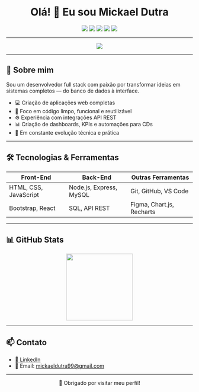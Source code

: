 <h1 align="center">Olá! 👋 Eu sou Mickael Dutra</h1>

<p align="center">
  <img src="https://img.shields.io/badge/FullStack-%23007ACC?style=for-the-badge&logo=visualstudiocode&logoColor=white" />
  <img src="https://img.shields.io/badge/JavaScript-%23F7DF1E?style=for-the-badge&logo=javascript&logoColor=black" />
  <img src="https://img.shields.io/badge/API%20REST-%23FFA500?style=for-the-badge&logo=cloudflare&logoColor=white" />
  <img src="https://img.shields.io/badge/MySQL-%2300f?style=for-the-badge&logo=mysql&logoColor=white" />
  <img src="https://img.shields.io/badge/Node.js-%23339933?style=for-the-badge&logo=nodedotjs&logoColor=white" />
</p>

---

<p align="center">
  <img src="https://readme-typing-svg.demolab.com?font=Fira+Code&size=22&pause=1000&color=00A86B&center=true&vCenter=true&width=480&lines=Desenvolvedor+FullStack;Foco+em+soluções+eficientes;Interfaces+modernas+e+funcionais;Back-end+integrado+e+performático" />
</p>

---

## 🔶 Sobre mim

Sou um desenvolvedor full stack com paixão por transformar ideias em sistemas completos — do banco de dados à interface.

- 💻 Criação de aplicações web completas
- 🧠 Foco em código limpo, funcional e reutilizável
- ⚙️ Experiência com integrações API REST
- 📊 Criação de dashboards, KPIs e automações para CDs
- 🚀 Em constante evolução técnica e prática

---

## 🛠️ Tecnologias & Ferramentas

| Front-End         | Back-End               | Outras Ferramentas        |
|-------------------|------------------------|----------------------------|
| HTML, CSS, JavaScript | Node.js, Express, MySQL | Git, GitHub, VS Code       |
| Bootstrap, React  | SQL, API REST          | Figma, Chart.js, Recharts |

---

## 📊 GitHub Stats

<div align="center">
  <img height="180em" src="https://github-readme-stats.vercel.app/api/top-langs/?username=mickaeldutra&layout=compact&theme=dark&hide_title=true&title_color=00A86B" />
</div>

---



## 📫 Contato

- [🔗 LinkedIn](https://www.linkedin.com/in/mickael-dutra-690970258/)
- 📧 Email: mickaeldutra99@gmail.com

---

<p align="center">🧡 Obrigado por visitar meu perfil!</p>
